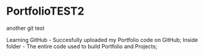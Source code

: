# PortfolioTEST2
another git test

Learning GitHub - Succesfully uploaded my Portfolio code on GitHub;
Inside folder - The entire code used to build Portfolio and Projects;
